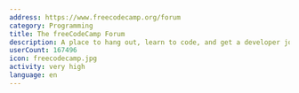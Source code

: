 ```yaml
---
address: https://www.freecodecamp.org/forum
category: Programming
title: The freeCodeCamp Forum
description: A place to hang out, learn to code, and get a developer job
userCount: 167496
icon: freecodecamp.jpg
activity: very high
language: en
---
```

